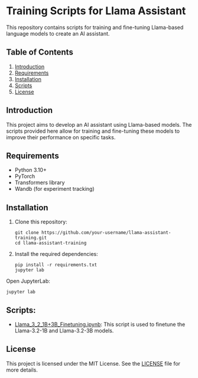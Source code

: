 # Training Scripts for Llama Assistant

This repository contains scripts for training and fine-tuning Llama-based language models to create an AI assistant.

## Table of Contents

1. [Introduction](#introduction)
2. [Requirements](#requirements)
3. [Installation](#installation)
4. [Scripts](#scripts)
5. [License](#license)

## Introduction

This project aims to develop an AI assistant using Llama-based models. The scripts provided here allow for training and fine-tuning these models to improve their performance on specific tasks.

## Requirements

- Python 3.10+
- PyTorch
- Transformers library
- Wandb (for experiment tracking)

## Installation

1. Clone this repository:
   ```
   git clone https://github.com/your-username/llama-assistant-training.git
   cd llama-assistant-training
   ```

2. Install the required dependencies:
   ```
   pip install -r requirements.txt
   jupyter lab
   ```

Open JupyterLab:

```
jupyter lab
```

## Scripts:

- [Llama_3_2_1B+3B_Finetuning.ipynb](./Llama_3_2_1B+3B_Finetuning.ipynb): This script is used to finetune the Llama-3.2-1B and Llama-3.2-3B models.

## License

This project is licensed under the MIT License. See the [LICENSE](./LICENSE) file for more details.
